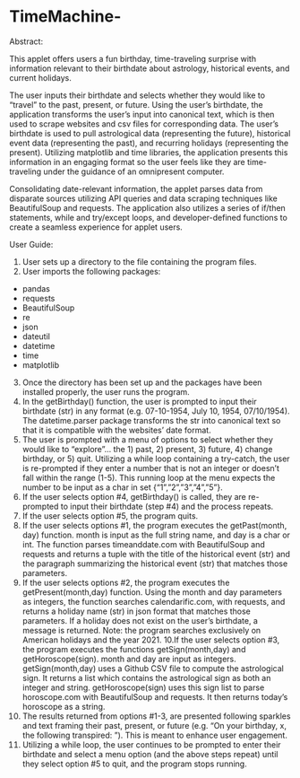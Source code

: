 # TimeMachine-

Abstract:

This applet offers users a fun birthday, time-traveling surprise with information relevant
to their birthdate about astrology, historical events, and current holidays.

The user inputs their birthdate and selects whether they would like to “travel” to the
past, present, or future. Using the user’s birthdate, the application transforms the user’s
input into canonical text, which is then used to scrape websites and csv files for
corresponding data. The user’s birthdate is used to pull astrological data (representing
the future), historical event data (representing the past), and recurring holidays
(representing the present). Utilizing matplotlib and time libraries, the application
presents this information in an engaging format so the user feels like they are
time-traveling under the guidance of an omnipresent computer.

Consolidating date-relevant information, the applet parses data from disparate sources
utilizing API queries and data scraping techniques like BeautifulSoup and requests. The
application also utilizes a series of if/then statements, while and try/except loops, and
developer-defined functions to create a seamless experience for applet users.

User Guide:

1. User sets up a directory to the file containing the program files.
2. User imports the following packages:
- pandas
- requests
- BeautifulSoup
- re
- json
- dateutil
- datetime
- time
- matplotlib
3. Once the directory has been set up and the packages have been installed
properly, the user runs the program.
4. In the getBirthday() function, the user is prompted to input their birthdate (str) in
any format (e.g. 07-10-1954, July 10, 1954, 07/10/1954). The datetime.parser
package transforms the str into canonical text so that it is compatible with the
websites’ date format.
5. The user is prompted with a menu of options to select whether they would like to
“explore”... the 1) past, 2) present, 3) future, 4) change birthday, or 5) quit.
Utilizing a while loop containing a try-catch, the user is re-prompted if they enter
a number that is not an integer or doesn’t fall within the range (1-5). This running
loop at the menu expects the number to be input as a char in set
{“1”,”2”,”3”,”4”,”5”}.
6. If the user selects option #4, getBirthday() is called, they are re-prompted to input
their birthdate (step #4) and the process repeats.
7. If the user selects option #5, the program quits.
8. If the user selects options #1, the program executes the getPast(month, day)
function. month is input as the full string name, and day is a char or int. The
function parses timeanddate.com with BeautifulSoup and requests and returns a
tuple with the title of the historical event (str) and the paragraph summarizing the
historical event (str) that matches those parameters.
9. If the user selects options #2, the program executes the getPresent(month,day)
function. Using the month and day parameters as integers, the function
searches calendarific.com, with requests, and returns a holiday name (str) in json
format that matches those parameters. If a holiday does not exist on the user’s
birthdate, a message is returned. Note: the program searches exclusively on
American holidays and the year 2021.
10.If the user selects option #3, the program executes the functions
getSign(month,day) and getHoroscope(sign). month and day are input as
integers. getSign(month,day) uses a Github CSV file to compute the astrological
sign. It returns a list which contains the astrological sign as both an integer and
string. getHoroscope(sign) uses this sign list to parse horoscope.com with
BeautifulSoup and requests. It then returns today’s horoscope as a string.
11. The results returned from options #1-3, are presented following sparkles and text
framing their past, present, or future (e.g. “On your birthday, x, the following
transpired: ”). This is meant to enhance user engagement.
12. Utilizing a while loop, the user continues to be prompted to enter their birthdate
and select a menu option (and the above steps repeat) until they select option #5
to quit, and the program stops running.
